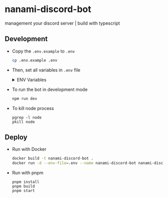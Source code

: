 # nanami-discord-bot
 management your discord server | build with typescript
## Development

- Copy the `.env.example` to `.env`

  ```bash
  cp .env.example .env
  ```

- Then, set all variables in `.env` file

  <details>
    <summary>ENV Variables</summary>

  - `BOT_TOKEN` Discord bot token
  - `GUILD_ID` Discord server ID
  - `MOD_CHANNEL_ID` Discord channel ID for bot to report moderation actions
  - `DATABASE_URL` Prisma database URL, you can use SQLite for development, set it to `file:./dev.db`
  </details>

- To run the bot in development mode

  ```bash
  npm run dev
  ```
  
 - To kill node process
    ```
    pgrep -l node
    pkill node
    ```

## Deploy

- Run with Docker
  ```bash
  docker build -t nanami-discord-bot .
  docker run -d --env-file=.env --name nanami-discord-bot nanami-discord-bot
  ```
- Run with pnpm
  ```
  pnpm install
  pnpm build
  pnpm start
  ```